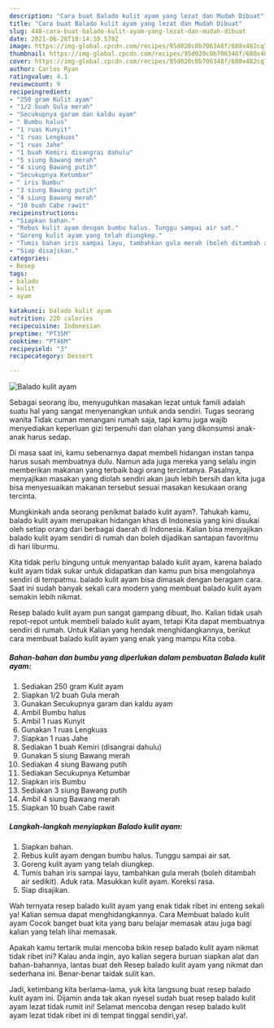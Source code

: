 ```yaml
---
description: "Cara buat Balado kulit ayam yang lezat dan Mudah Dibuat"
title: "Cara buat Balado kulit ayam yang lezat dan Mudah Dibuat"
slug: 448-cara-buat-balado-kulit-ayam-yang-lezat-dan-mudah-dibuat
date: 2021-06-28T10:14:10.570Z
image: https://img-global.cpcdn.com/recipes/95d020c0b706348f/680x482cq70/balado-kulit-ayam-foto-resep-utama.jpg
thumbnail: https://img-global.cpcdn.com/recipes/95d020c0b706348f/680x482cq70/balado-kulit-ayam-foto-resep-utama.jpg
cover: https://img-global.cpcdn.com/recipes/95d020c0b706348f/680x482cq70/balado-kulit-ayam-foto-resep-utama.jpg
author: Carlos Ryan
ratingvalue: 4.1
reviewcount: 9
recipeingredient:
- "250 gram Kulit ayam"
- "1/2 buah Gula merah"
- "Secukupnya garam dan kaldu ayam"
- " Bumbu halus"
- "1 ruas Kunyit"
- "1 ruas Lengkuas"
- "1 ruas Jahe"
- "1 buah Kemiri disangrai dahulu"
- "5 siung Bawang merah"
- "4 siung Bawang putih"
- "Secukupnya Ketumbar"
- " iris Bumbu"
- "3 siung Bawang putih"
- "4 siung Bawang merah"
- "10 buah Cabe rawit"
recipeinstructions:
- "Siapkan bahan."
- "Rebus kulit ayam dengan bumbu halus. Tunggu sampai air sat."
- "Goreng kulit ayam yang telah diungkep."
- "Tumis bahan iris sampai layu, tambahkan gula merah (boleh ditambah air sedikit). Aduk rata. Masukkan kulit ayam. Koreksi rasa."
- "Siap disajikan."
categories:
- Resep
tags:
- balado
- kulit
- ayam

katakunci: balado kulit ayam 
nutrition: 220 calories
recipecuisine: Indonesian
preptime: "PT35M"
cooktime: "PT46M"
recipeyield: "3"
recipecategory: Dessert

---
```



![Balado kulit ayam](https://img-global.cpcdn.com/recipes/95d020c0b706348f/680x482cq70/balado-kulit-ayam-foto-resep-utama.jpg)

Sebagai seorang ibu, menyuguhkan masakan lezat untuk famili adalah suatu hal yang sangat menyenangkan untuk anda sendiri. Tugas seorang  wanita Tidak cuman menangani rumah saja, tapi kamu juga wajib menyediakan keperluan gizi terpenuhi dan olahan yang dikonsumsi anak-anak harus sedap.

Di masa  saat ini, kamu sebenarnya dapat membeli hidangan instan tanpa harus susah membuatnya dulu. Namun ada juga mereka yang selalu ingin memberikan makanan yang terbaik bagi orang tercintanya. Pasalnya, menyajikan masakan yang diolah sendiri akan jauh lebih bersih dan kita juga bisa menyesuaikan makanan tersebut sesuai masakan kesukaan orang tercinta. 



Mungkinkah anda seorang penikmat balado kulit ayam?. Tahukah kamu, balado kulit ayam merupakan hidangan khas di Indonesia yang kini disukai oleh setiap orang dari berbagai daerah di Indonesia. Kalian bisa menyajikan balado kulit ayam sendiri di rumah dan boleh dijadikan santapan favoritmu di hari liburmu.

Kita tidak perlu bingung untuk menyantap balado kulit ayam, karena balado kulit ayam tidak sukar untuk didapatkan dan kamu pun bisa mengolahnya sendiri di tempatmu. balado kulit ayam bisa dimasak dengan beragam cara. Saat ini sudah banyak sekali cara modern yang membuat balado kulit ayam semakin lebih nikmat.

Resep balado kulit ayam pun sangat gampang dibuat, lho. Kalian tidak usah repot-repot untuk membeli balado kulit ayam, tetapi Kita dapat membuatnya sendiri di rumah. Untuk Kalian yang hendak menghidangkannya, berikut cara membuat balado kulit ayam yang enak yang mampu Kita coba.

<!--inarticleads1-->

##### Bahan-bahan dan bumbu yang diperlukan dalam pembuatan Balado kulit ayam:

1. Sediakan 250 gram Kulit ayam
1. Siapkan 1/2 buah Gula merah
1. Gunakan Secukupnya garam dan kaldu ayam
1. Ambil  Bumbu halus
1. Ambil 1 ruas Kunyit
1. Gunakan 1 ruas Lengkuas
1. Siapkan 1 ruas Jahe
1. Sediakan 1 buah Kemiri (disangrai dahulu)
1. Gunakan 5 siung Bawang merah
1. Sediakan 4 siung Bawang putih
1. Sediakan Secukupnya Ketumbar
1. Siapkan  iris Bumbu
1. Sediakan 3 siung Bawang putih
1. Ambil 4 siung Bawang merah
1. Siapkan 10 buah Cabe rawit




<!--inarticleads2-->

##### Langkah-langkah menyiapkan Balado kulit ayam:

1. Siapkan bahan.
1. Rebus kulit ayam dengan bumbu halus. Tunggu sampai air sat.
1. Goreng kulit ayam yang telah diungkep.
1. Tumis bahan iris sampai layu, tambahkan gula merah (boleh ditambah air sedikit). Aduk rata. Masukkan kulit ayam. Koreksi rasa.
1. Siap disajikan.




Wah ternyata resep balado kulit ayam yang enak tidak ribet ini enteng sekali ya! Kalian semua dapat menghidangkannya. Cara Membuat balado kulit ayam Cocok banget buat kita yang baru belajar memasak atau juga bagi kalian yang telah lihai memasak.

Apakah kamu tertarik mulai mencoba bikin resep balado kulit ayam nikmat tidak ribet ini? Kalau anda ingin, ayo kalian segera buruan siapkan alat dan bahan-bahannya, lantas buat deh Resep balado kulit ayam yang nikmat dan sederhana ini. Benar-benar taidak sulit kan. 

Jadi, ketimbang kita berlama-lama, yuk kita langsung buat resep balado kulit ayam ini. Dijamin anda tak akan nyesel sudah buat resep balado kulit ayam lezat tidak rumit ini! Selamat mencoba dengan resep balado kulit ayam lezat tidak ribet ini di tempat tinggal sendiri,ya!.

